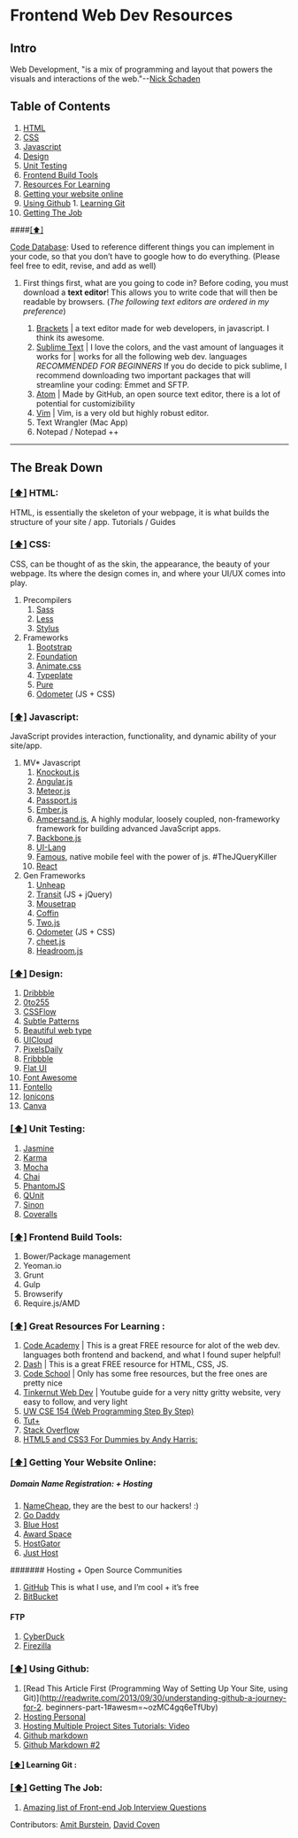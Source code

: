 Frontend Web Dev Resources 
===============================

## Intro
Web Development, "is a mix of programming and layout that powers the visuals and interactions of the web."--[Nick Schaden](https://blog.generalassemb.ly/what-is-front-end-web-development/)

## <a name='toc'>Table of Contents</a>

  1. [HTML](#html)
  1. [CSS ](#css)
  1. [Javascript ](#js)
  1. [Design ](#design)
  1. [Unit Testing ](#ut)
  1. [Frontend Build Tools](#fbt)
  1. [Resources For Learning](#resources4learn)
  1. [Getting your website online](#online)
  1. [Using Github](#github)
    1. [Learning Git](#git)
  1. [Getting The Job](#job)

####[[⬆]](#toc)

[Code Database](https://docs.google.com/spreadsheet/ccc?key=0Au-8f__TLXEddGlHSFFhZG1TcnIwaFdxZVVVcXhxN3c&usp=sharing): Used to reference different things you can implement in your code, so that you don’t have to google how to do everything. (Please feel free to edit, revise, and add as well)



1. First things first, what are you going to code in? Before coding, you must download a **text editor**! This allows you to write code that will then be readable by browsers. (_The following text editors are ordered in my preference_)

    1. [Brackets](http://brackets.io/) | a text editor made for web developers, in javascript. I think its awesome. 
    2. [Sublime Text](http://www.sublimetext.com/) | I love the colors, and the vast amount of languages it works for | works for all the following web dev. languages *RECOMMENDED FOR BEGINNERS* If you do decide to pick sublime, I recommend downloading two important packages that will streamline your coding: Emmet and SFTP. 
    3. [Atom](https://atom.io/) | Made by GitHub, an open source text editor, there is a lot of potential for customizibility
    4. [Vim](http://www.vim.org/) | Vim, is a very old but highly robust editor.
    5. Text Wrangler (Mac App)
    6. Notepad / Notepad ++
    
---




## The Break Down
### [[⬆]](#toc) <a name='html'>HTML:</a>
 HTML, is essentially the skeleton of your webpage, it is what builds the structure of your site / app.
Tutorials / Guides


### [[⬆]](#toc) <a name='css'>CSS:</a>
CSS, can be thought of as the skin, the appearance, the beauty of your webpage. Its where the design comes in, and where your UI/UX comes into play. 

1. Precompilers
    1. [Sass](http://sass-lang.com/) 
    2. [Less](http://lesscss.org/) 
    3. [Stylus](http://learnboost.github.io/stylus/)
2. Frameworks
    1. [Bootstrap](http://getbootstrap.com/)
    2. [Foundation](http://foundation.zurb.com/)
    3. [Animate.css](https://github.com/daneden/animate.css) 
    4. [Typeplate](http://typeplate.com/) 
    5. [Pure](http://purecss.io/)
    6. [Odometer](http://github.hubspot.com/odometer/docs/welcome/) (JS + CSS)

### [[⬆]](#toc) <a name='js'>Javascript:</a>
JavaScript provides interaction, functionality, and dynamic ability of your site/app. 
 
1. MV* Javascript 
    1. [Knockout.js](http://knockoutjs.com/)
    2. [Angular.js](https://angularjs.org/)
    3. [Meteor.js](https://www.meteor.com/)
    4. [Passport.js](http://passportjs.org/)
    5. [Ember.js](http://emberjs.com/)
    6. [Ampersand.js](http://ampersandjs.com/), A highly modular, loosely coupled, non-frameworky framework for building advanced JavaScript apps.
    7. [Backbone.js](http://backbonejs.org/)
    8. [UI-Lang](http://uilang.com/)
    9. [Famous](https://famo.us/), native mobile feel with the power of js. #TheJQueryKiller
    10. [React](http://facebook.github.io/react/)
2. Gen Frameworks
    1. [Unheap](http://www.unheap.com/)
    2. [Transit](http://ricostacruz.com/jquery.transit/) (JS + jQuery)
    3. [Mousetrap](http://craig.is/killing/mice) 
    4. [Coffin](http://fat.github.io/coffin/) 
    5. [Two.js](http://jonobr1.github.io/two.js/) 
    6. [Odometer](http://github.hubspot.com/odometer/docs/welcome/) (JS + CSS)
    7. [cheet.js](http://namuol.github.io/cheet.js/) 
    8. [Headroom.js](http://wicky.nillia.ms/headroom.js/) 
    
### [[⬆]](#toc) <a name='design'>Design:</a>
1. [Dribbble](https://dribbble.com/)
2. [0to255](http://0to255.com/)
3. [CSSFlow](http://www.cssflow.com/)
4. [Subtle Patterns](http://subtlepatterns.com/)
5. [Beautiful web type](http://hellohappy.org/beautiful-web-type/)
6. [UICloud](http://ui-cloud.com/)
7. [PixelsDaily](http://pixelsdaily.com/)
8. [Fribbble](http://fribbble.com/)
9. [Flat UI](http://designmodo.github.io/Flat-UI/)
10. [Font Awesome](http://fortawesome.github.io/Font-Awesome/#)
11. [Fontello](http://fontello.com/)
12. [Ionicons](http://ionicons.com/)
13. [Canva](https://www.canva.com/)

### [[⬆]](#toc) <a name='ut'>Unit Testing:</a>
1. [Jasmine](http://jasmine.github.io/)
2. [Karma](http://karma-runner.github.io/0.12/index.html)
3. [Mocha](http://visionmedia.github.io/mocha/)
4. [Chai](http://chaijs.com/)
5. [PhantomJS](http://phantomjs.org/)
6. [QUnit](http://qunitjs.com/)
7. [Sinon](http://sinonjs.org/)
8. [Coveralls](https://coveralls.io/)

### [[⬆]](#toc) <a name='fbt'> Frontend Build Tools:</a>
1. Bower/Package management
2. Yeoman.io
3. Grunt
4. Gulp
5. Browserify
6. Require.js/AMD

### [[⬆]](#toc) <a name='resource4learn'> Great Resources For Learning :</a>
1. [Code Academy](http://www.codecademy.com/) | This is a great FREE resource for alot of the web dev. languages both frontend and backend, and what I found super helpful! 
2. [Dash](https://dash.generalassemb.ly/) | This is a great FREE resource for HTML, CSS, JS.
3. [Code School](https://www.codeschool.com/) | Only has some free resources, but the free ones are pretty nice
4. [Tinkernut Web Dev](http://www.youtube.com/watch?v=6Ct6emxVR9w ) | Youtube guide for a very nitty gritty website, very easy to follow, and very light
5. [UW CSE 154 (Web Programming Step By Step)]()
6. [Tut+](http://tutsplus.com/)
7. [Stack Overflow](http://stackoverflow.com/)
8. [HTML5 and CSS3 For Dummies by Andy Harris:](http://www.amazon.com/HTML5-CSS3-All-One-Dummies/dp/1118289382)

### [[⬆]](#toc) <a name='online'> Getting Your Website Online:</a>
##### Domain Name Registration: + Hosting 
1. [NameCheap](http://www.namecheap.com/), they are the best to our hackers! :)
2. [Go Daddy](http://www.godaddy.com/)
3. [Blue Host](http://www.bluehost.com/)
4. [Award Space](http://www.awardspace.com/)
5. [HostGator](http://www.hostgator.com/)
6. [Just Host](http://www.justhost.com/) 

####### Hosting + Open Source Communities 
1. [GitHub](https://github.com/) This is what I use, and I’m cool + it’s free
2. [BitBucket](https://bitbucket.org/) 

#### FTP 
1. [CyberDuck]()
2. [Firezilla]()

### [[⬆]](#toc) <a name='github'> Using Github:</a>
1. [Read This Article First (Programming Way of Setting Up Your Site, using Git)](http://readwrite.com/2013/09/30/understanding-github-a-journey-for-2. beginners-part-1#awesm=~ozMC4gq6eTfUby)
3. [Hosting Personal]()
4. [Hosting Multiple Project Sites Tutorials: Video](http://www.youtube.com/watch?v=J8RLq9LXFXk)
5. [Github markdown](https://github.com/adam-p/markdown-here/wiki/Markdown-Cheatsheet)
6. [Github Markdown #2](http://assemble.io/docs/Cheatsheet-Markdown.html)

#### [[⬆]](#toc) <a name='git'> Learning Git :</a>

### [[⬆]](#toc) <a name='job'>Getting The Job:</a>
1. [Amazing list of Front-end Job Interview Questions](https://github.com/darcyclarke/Front-end-Developer-Interview-Questions)

Contributors: [Amit Burstein](https://github.com/amitburst), [David Coven](https://github.com/mrcoven94)
